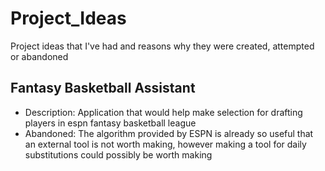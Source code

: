 # Project_Ideas
Project ideas that I've had and reasons why they were created, attempted or abandoned

## Fantasy Basketball Assistant
- Description: Application that would help make selection for drafting players in espn fantasy basketball league
- Abandoned: The algorithm provided by ESPN is already so useful that an external tool is not worth making, however making a tool for daily substitutions could possibly be worth making
